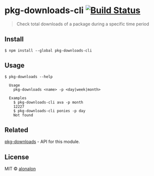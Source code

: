 # pkg-downloads-cli [![Build Status](https://travis-ci.org/alonalon/pkg-downloads-cli.svg?branch=master)](https://travis-ci.org/alonalon/pkg-downloads-cli)

> Check total downloads of a package during a specific time period


## Install

```
$ npm install --global pkg-downloads-cli
```

## Usage

```
$ pkg-downloads --help

  Usage
    pkg-downloads <name> -p <day|week|month>

  Examples
    $ pkg-downloads-cli ava -p month
    12227
    $ pkg-downloads-cli ponies -p day
    Not found
```

## Related
[pkg-downloads](https://github.com/alonalon/pkg-downloads/) - API for this module.


## License

MIT © [alonalon](http://github.com/alonalon)
